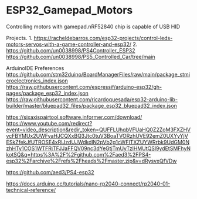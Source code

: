 # ESP32_Gamepad_Motors
Controlling motors with gamepad.nRF52840 chip is capable of USB HID

Projects.
1.
https://racheldebarros.com/esp32-projects/control-leds-motors-servos-with-a-game-controller-and-esp32/
2.
https://github.com/un0038998/PS4Controller_ESP32
https://github.com/un0038998/PS5_Controlled_Car/tree/main

ArduinoIDE Preferences
https://github.com/stm32duino/BoardManagerFiles/raw/main/package_stmicroelectronics_index.json
https://raw.githubusercontent.com/espressif/arduino-esp32/gh-pages/package_esp32_index.json
https://raw.githubusercontent.com/ricardoquesada/esp32-arduino-lib-builder/master/bluepad32_files/package_esp32_bluepad32_index.json

https://sixaxispairtool.software.informer.com/download/
https://www.youtube.com/redirect?event=video_description&redir_token=QUFFLUhqbVFUaHQ0Z2ZoM3FXZHVvcFBYMUx2UWFyaHJCQXxBQ3Jtc0tuV3BoaTVORzhUVE92emZ0UXYyYjVESkZfekJfUTROSE4xRlJzdUJWdkdlN2pVb2g1cWFITXZUYWRrbk9UdGM0NzhHTy1COS1WTFRjTFJJaFFQV09nc3dYeGtjTmUyTzlHMUtQSl9ydEtSMFhyNkotSQ&q=https%3A%2F%2Fgithub.com%2Faed3%2FPS4-esp32%2Farchive%2Frefs%2Fheads%2Fmaster.zip&v=dRysvxQfVDw

https://github.com/aed3/PS4-esp32

https://docs.arduino.cc/tutorials/nano-rp2040-connect/rp2040-01-technical-reference/
